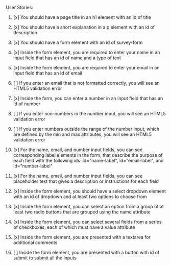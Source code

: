 User Stories:

1.  [x] You should have a page title in an h1 element with an id of title

2.  [x] You should have a short explanation in a p element with an id of description

3.  [x] You should have a form element with an id of survey-form

4.  [x] Inside the form element, you are required to enter your name in an input field that has an id of name and a type of text

5.  [x] Inside the form element, you are required to enter your email in an input field that has an id of email

6.  [ ] If you enter an email that is not formatted correctly, you will see an HTML5 validation error

7.  [x] Inside the form, you can enter a number in an input field that has an id of number

8.  [ ] If you enter non-numbers in the number input, you will see an HTML5 validation error

9.  [ ] If you enter numbers outside the range of the number input, which are defined by the min and max attributes, you will see an HTML5 validation error

10. [x] For the name, email, and number input fields, you can see corresponding label elements in the form, that describe the purpose of each field with the following ids: id="name-label", id="email-label", and id="number-label"

11. [x] For the name, email, and number input fields, you can see placeholder text that gives a description or instructions for each field

12. [x] Inside the form element, you should have a select dropdown element with an id of dropdown and at least two options to choose from

13. [x] Inside the form element, you can select an option from a group of at least two radio buttons that are grouped using the name attribute

14. [x] Inside the form element, you can select several fields from a series of checkboxes, each of which must have a value attribute

15. [x] Inside the form element, you are presented with a textarea for additional comments

16. [ ] Inside the form element, you are presented with a button with id of submit to submit all the inputs
